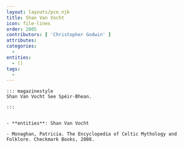 ```yaml
---
layout: layouts/pce.njk
title: Shan Van Vocht
icon: file-lines
order: 2005
contributors: [ 'Christopher Godwin' ]
attributes:
categories:
  - 
entities:
  - ()
tags:
  - 
---
```

``` tab [group1:Info]
::: magazinestyle
Shan Van Vocht See Spéir-Bhean.

:::
```
``` tab [group1:Attributes]
```
``` tab [group1:Entities]
- **entities**: Shan Van Vocht
```
``` tab [group1:Sources]
- Monaghan, Patricia. The Encyclopedia of Celtic Mythology and Folklore. Checkmark Books, 2008.
```
